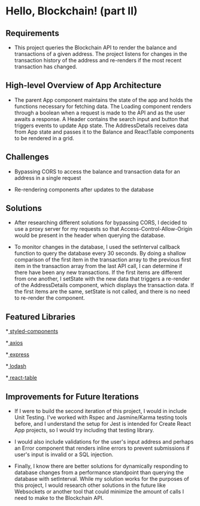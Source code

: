 # Hello, Blockchain! (part II)

## Requirements

* This project queries the Blockchain API to render the balance and transactions of a given address. The project listens for changes in the transaction history of the address and re-renders if the most recent transaction has changed.

## High-level Overview of App Architecture

* The parent App component maintains the state of the app and holds the functions necessary for fetching data. The Loading component renders through a boolean when a request is made to the API and as the user awaits a response. A Header contains the search input and button that triggers events to update App state. The AddressDetails receives data from App state and passes it to the Balance and ReactTable components to be rendered in a grid.

## Challenges

* Bypassing CORS to access the balance and transaction data for an address in a single request

* Re-rendering components after updates to the database

## Solutions

* After researching different solutions for bypassing CORS, I decided to use a proxy server for my requests so that Access-Control-Allow-Origin would be present in the header when querying the database.

* To monitor changes in the database, I used the setInterval callback function to query the database every 30 seconds. By doing a shallow comparison of the first item in the transaction array to the previous first item in the transaction array from the last API call, I can determine if there have been any new transactions. If the first items are different from one another, I setState with the new data that triggers a re-render of the AddressDetails component, which displays the transaction data. If the first items are the same, setState is not called, and there is no need to re-render the component.

## Featured Libraries

*<a href="https://www.styled-components.com/docs/advanced" target="_blank"> styled-components</a>

*<a href="https://github.com/axios/axios" target="_blank"> axios</a>

*<a href="https://expressjs.com" target="_blank"> express</a>

*<a href="https://lodash.com/" target="_blank"> lodash</a>

*<a href="https://www.npmjs.com/package/react-table" target="_blank"> react-table</a>


## Improvements for Future Iterations

* If I were to build the second iteration of this project, I would in include Unit Testing. I've worked with Rspec and Jasmine/Karma testing tools before, and I understand the setup for Jest is intended for Create React App projects, so I would try including that testing library.

* I would also include validations for the user's input address and perhaps an Error component that renders inline errors to prevent submissions if user's input is invalid or a SQL injection.

* Finally, I know there are better solutions for dynamically responding to database changes from a performance standpoint than querying the database with setInterval. While my solution works for the purposes of this project, I would research other solutions in the future like Websockets or another tool that could minimize the amount of calls I need to make to the Blockchain API.
